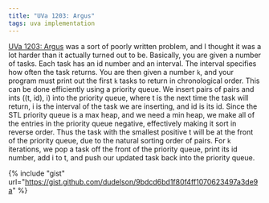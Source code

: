 ```yaml
---
title: "UVa 1203: Argus"
tags: uva implementation
---
```

[UVa 1203: Argus](https://uva.onlinejudge.org/index.php?option=com_onlinejudge&Itemid=8&category=24&page=show_problem&problem=3644) was a sort of poorly written problem, and I thought it was a lot harder than it actually turned out to be. <!--more-->
Basically, you are given a number of tasks. Each task has an id number and an interval. The interval specifies how often the task returns. You are then given a number `k`, and your program must print out the first `k` tasks to return in chronological order. This can be done efficiently using a priority queue. We insert pairs of pairs and ints ((t, id), i) into the priority queue, where t is the next time the task will return, i is the interval of the task we are inserting, and id is its id. Since the STL priority queue is a max heap, and we need a min heap, we make all of the entries in the priority queue negative, effectively making it sort in reverse order. Thus the task with the smallest positive t will be at the front of the priority queue, due to the natural sorting order of pairs. For `k` iterations, we pop a task off the front of the priority queue, print its id number, add i to t, and push our updated task back into the priority queue.

{% include "gist" url="https://gist.github.com/dudelson/9bdcd6bd1f80f4ff1070623497a3de9a" %}
